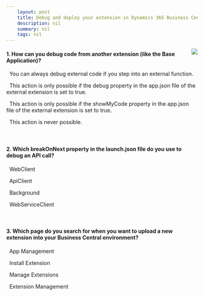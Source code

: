 ```yaml
---
    layout: post
    title: Debug and deploy your extension in Dynamics 365 Business Central  
    description: nil
    summary: nil
    tags: nil
---
```



 <a target="_blank" href="https://docs.microsoft.com/en-us/learn/modules/debug-deploy-extension/8-check/"><i class="fas fa-external-link-alt"></i> </a>
 <img align="right" src="https://docs.microsoft.com/en-us/learn/achievements/debug-deploy-extension.svg">
####  1. How can you debug code from another extension (like the Base Application)?


<i class='far fa-square'></i> &nbsp;&nbsp;You can always debug external code if you step into an external function.

<i class='far fa-square'></i> &nbsp;&nbsp;This action is only possible if the debug property in the app.json file of the external extension is set to true.

<i class='fas fa-check-square' style='color: Dodgerblue;'></i> &nbsp;&nbsp;This action is only possible if the showMyCode property in the app.json file of the external extension is set to true.

<i class='far fa-square'></i> &nbsp;&nbsp;This action is never possible.
<br />
<br />
<br />

####  2. Which breakOnNext property in the launch.json file do you use to debug an API call?


<i class='far fa-square'></i> &nbsp;&nbsp;WebClient

<i class='far fa-square'></i> &nbsp;&nbsp;ApiClient

<i class='far fa-square'></i> &nbsp;&nbsp;Background

<i class='fas fa-check-square' style='color: Dodgerblue;'></i> &nbsp;&nbsp;WebServiceClient
<br />
<br />
<br />

####  3. Which page do you search for when you want to upload a new extension into your Business Central environment?


<i class='far fa-square'></i> &nbsp;&nbsp;App Management

<i class='far fa-square'></i> &nbsp;&nbsp;Install Extension

<i class='far fa-square'></i> &nbsp;&nbsp;Manage Extensions

<i class='fas fa-check-square' style='color: Dodgerblue;'></i> &nbsp;&nbsp;Extension Management
<br />
<br />
<br />
